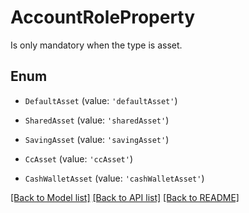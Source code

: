 # AccountRoleProperty

Is only mandatory when the type is asset.

## Enum

* `DefaultAsset` (value: `'defaultAsset'`)

* `SharedAsset` (value: `'sharedAsset'`)

* `SavingAsset` (value: `'savingAsset'`)

* `CcAsset` (value: `'ccAsset'`)

* `CashWalletAsset` (value: `'cashWalletAsset'`)

[[Back to Model list]](../README.md#documentation-for-models) [[Back to API list]](../README.md#documentation-for-api-endpoints) [[Back to README]](../README.md)
